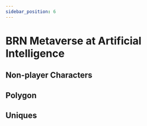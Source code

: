 ```yaml
---
sidebar_position: 6
---
```


# BRN Metaverse at Artificial Intelligence


## Non-player Characters



## Polygon



## Uniques 





## 